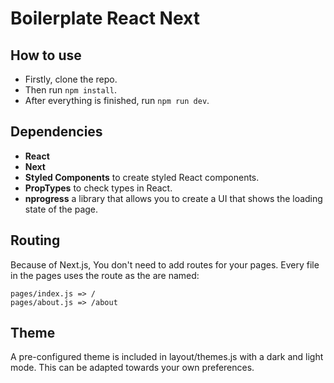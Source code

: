 # Boilerplate React Next

## How to use

- Firstly, clone the repo.
- Then run `npm install`.
- After everything is finished, run `npm run dev`.

## Dependencies
- **React**
- **Next**
- **Styled Components** to create styled React components.
- **PropTypes** to check types in React.
- **nprogress** a library that allows you to create a UI that shows the loading state of the page.

## Routing

Because of Next.js, You don't need to add routes for your pages. Every file in the pages uses the route as the are named:

```
pages/index.js => /
pages/about.js => /about
```

## Theme
A pre-configured theme is included in layout/themes.js with a dark and light mode. This can be adapted towards your own preferences.
